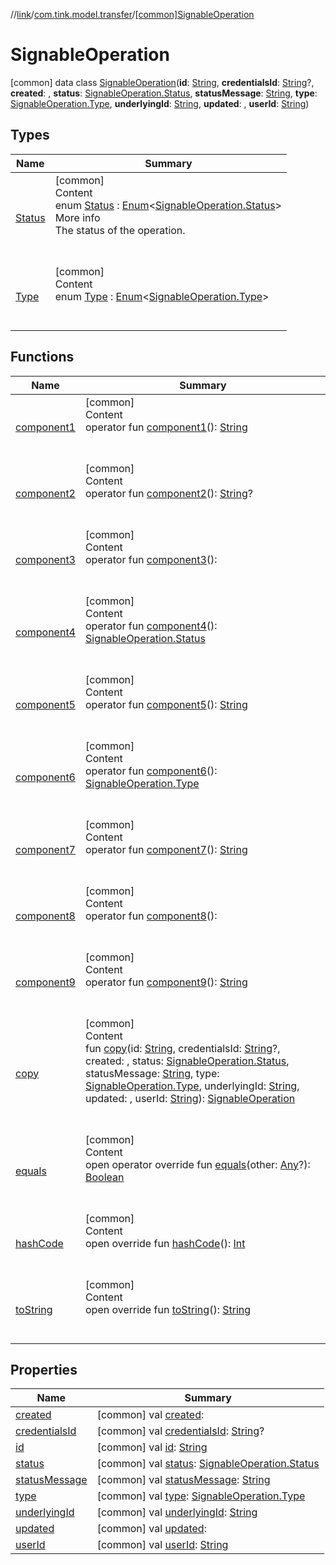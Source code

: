 //[link](../../index.md)/[com.tink.model.transfer](../index.md)/[[common]SignableOperation](index.md)



# SignableOperation  
 [common] data class [SignableOperation](index.md)(**id**: [String](https://kotlinlang.org/api/latest/jvm/stdlib/kotlin/-string/index.html), **credentialsId**: [String](https://kotlinlang.org/api/latest/jvm/stdlib/kotlin/-string/index.html)?, **created**: <ERROR CLASS>, **status**: [SignableOperation.Status](-status/index.md), **statusMessage**: [String](https://kotlinlang.org/api/latest/jvm/stdlib/kotlin/-string/index.html), **type**: [SignableOperation.Type](-type/index.md), **underlyingId**: [String](https://kotlinlang.org/api/latest/jvm/stdlib/kotlin/-string/index.html), **updated**: <ERROR CLASS>, **userId**: [String](https://kotlinlang.org/api/latest/jvm/stdlib/kotlin/-string/index.html))   


## Types  
  
|  Name|  Summary| 
|---|---|
| <a name="com.tink.model.transfer/SignableOperation.Status///PointingToDeclaration/"></a>[Status](-status/index.md)| <a name="com.tink.model.transfer/SignableOperation.Status///PointingToDeclaration/"></a>[common]  <br>Content  <br>enum [Status](-status/index.md) : [Enum](https://kotlinlang.org/api/latest/jvm/stdlib/kotlin/-enum/index.html)<[SignableOperation.Status](-status/index.md)>   <br>More info  <br>The status of the operation.  <br><br><br>
| <a name="com.tink.model.transfer/SignableOperation.Type///PointingToDeclaration/"></a>[Type](-type/index.md)| <a name="com.tink.model.transfer/SignableOperation.Type///PointingToDeclaration/"></a>[common]  <br>Content  <br>enum [Type](-type/index.md) : [Enum](https://kotlinlang.org/api/latest/jvm/stdlib/kotlin/-enum/index.html)<[SignableOperation.Type](-type/index.md)>   <br><br><br>


## Functions  
  
|  Name|  Summary| 
|---|---|
| <a name="com.tink.model.transfer/SignableOperation/component1/#/PointingToDeclaration/"></a>[component1](component1.md)| <a name="com.tink.model.transfer/SignableOperation/component1/#/PointingToDeclaration/"></a>[common]  <br>Content  <br>operator fun [component1](component1.md)(): [String](https://kotlinlang.org/api/latest/jvm/stdlib/kotlin/-string/index.html)  <br><br><br>
| <a name="com.tink.model.transfer/SignableOperation/component2/#/PointingToDeclaration/"></a>[component2](component2.md)| <a name="com.tink.model.transfer/SignableOperation/component2/#/PointingToDeclaration/"></a>[common]  <br>Content  <br>operator fun [component2](component2.md)(): [String](https://kotlinlang.org/api/latest/jvm/stdlib/kotlin/-string/index.html)?  <br><br><br>
| <a name="com.tink.model.transfer/SignableOperation/component3/#/PointingToDeclaration/"></a>[component3](component3.md)| <a name="com.tink.model.transfer/SignableOperation/component3/#/PointingToDeclaration/"></a>[common]  <br>Content  <br>operator fun [component3](component3.md)(): <ERROR CLASS>  <br><br><br>
| <a name="com.tink.model.transfer/SignableOperation/component4/#/PointingToDeclaration/"></a>[component4](component4.md)| <a name="com.tink.model.transfer/SignableOperation/component4/#/PointingToDeclaration/"></a>[common]  <br>Content  <br>operator fun [component4](component4.md)(): [SignableOperation.Status](-status/index.md)  <br><br><br>
| <a name="com.tink.model.transfer/SignableOperation/component5/#/PointingToDeclaration/"></a>[component5](component5.md)| <a name="com.tink.model.transfer/SignableOperation/component5/#/PointingToDeclaration/"></a>[common]  <br>Content  <br>operator fun [component5](component5.md)(): [String](https://kotlinlang.org/api/latest/jvm/stdlib/kotlin/-string/index.html)  <br><br><br>
| <a name="com.tink.model.transfer/SignableOperation/component6/#/PointingToDeclaration/"></a>[component6](component6.md)| <a name="com.tink.model.transfer/SignableOperation/component6/#/PointingToDeclaration/"></a>[common]  <br>Content  <br>operator fun [component6](component6.md)(): [SignableOperation.Type](-type/index.md)  <br><br><br>
| <a name="com.tink.model.transfer/SignableOperation/component7/#/PointingToDeclaration/"></a>[component7](component7.md)| <a name="com.tink.model.transfer/SignableOperation/component7/#/PointingToDeclaration/"></a>[common]  <br>Content  <br>operator fun [component7](component7.md)(): [String](https://kotlinlang.org/api/latest/jvm/stdlib/kotlin/-string/index.html)  <br><br><br>
| <a name="com.tink.model.transfer/SignableOperation/component8/#/PointingToDeclaration/"></a>[component8](component8.md)| <a name="com.tink.model.transfer/SignableOperation/component8/#/PointingToDeclaration/"></a>[common]  <br>Content  <br>operator fun [component8](component8.md)(): <ERROR CLASS>  <br><br><br>
| <a name="com.tink.model.transfer/SignableOperation/component9/#/PointingToDeclaration/"></a>[component9](component9.md)| <a name="com.tink.model.transfer/SignableOperation/component9/#/PointingToDeclaration/"></a>[common]  <br>Content  <br>operator fun [component9](component9.md)(): [String](https://kotlinlang.org/api/latest/jvm/stdlib/kotlin/-string/index.html)  <br><br><br>
| <a name="com.tink.model.transfer/SignableOperation/copy/#kotlin.String#kotlin.String?##com.tink.model.transfer.SignableOperation.Status#kotlin.String#com.tink.model.transfer.SignableOperation.Type#kotlin.String##kotlin.String/PointingToDeclaration/"></a>[copy](copy.md)| <a name="com.tink.model.transfer/SignableOperation/copy/#kotlin.String#kotlin.String?##com.tink.model.transfer.SignableOperation.Status#kotlin.String#com.tink.model.transfer.SignableOperation.Type#kotlin.String##kotlin.String/PointingToDeclaration/"></a>[common]  <br>Content  <br>fun [copy](copy.md)(id: [String](https://kotlinlang.org/api/latest/jvm/stdlib/kotlin/-string/index.html), credentialsId: [String](https://kotlinlang.org/api/latest/jvm/stdlib/kotlin/-string/index.html)?, created: <ERROR CLASS>, status: [SignableOperation.Status](-status/index.md), statusMessage: [String](https://kotlinlang.org/api/latest/jvm/stdlib/kotlin/-string/index.html), type: [SignableOperation.Type](-type/index.md), underlyingId: [String](https://kotlinlang.org/api/latest/jvm/stdlib/kotlin/-string/index.html), updated: <ERROR CLASS>, userId: [String](https://kotlinlang.org/api/latest/jvm/stdlib/kotlin/-string/index.html)): [SignableOperation](index.md)  <br><br><br>
| <a name="kotlin/Any/equals/#kotlin.Any?/PointingToDeclaration/"></a>[equals](../../com.tink.service.user/[common]-user-profile-service-impl/index.md#%5Bkotlin%2FAny%2Fequals%2F%23kotlin.Any%3F%2FPointingToDeclaration%2F%5D%2FFunctions%2F1135467963)| <a name="kotlin/Any/equals/#kotlin.Any?/PointingToDeclaration/"></a>[common]  <br>Content  <br>open operator override fun [equals](../../com.tink.service.user/[common]-user-profile-service-impl/index.md#%5Bkotlin%2FAny%2Fequals%2F%23kotlin.Any%3F%2FPointingToDeclaration%2F%5D%2FFunctions%2F1135467963)(other: [Any](https://kotlinlang.org/api/latest/jvm/stdlib/kotlin/-any/index.html)?): [Boolean](https://kotlinlang.org/api/latest/jvm/stdlib/kotlin/-boolean/index.html)  <br><br><br>
| <a name="kotlin/Any/hashCode/#/PointingToDeclaration/"></a>[hashCode](../../com.tink.service.user/[common]-user-profile-service-impl/index.md#%5Bkotlin%2FAny%2FhashCode%2F%23%2FPointingToDeclaration%2F%5D%2FFunctions%2F1135467963)| <a name="kotlin/Any/hashCode/#/PointingToDeclaration/"></a>[common]  <br>Content  <br>open override fun [hashCode](../../com.tink.service.user/[common]-user-profile-service-impl/index.md#%5Bkotlin%2FAny%2FhashCode%2F%23%2FPointingToDeclaration%2F%5D%2FFunctions%2F1135467963)(): [Int](https://kotlinlang.org/api/latest/jvm/stdlib/kotlin/-int/index.html)  <br><br><br>
| <a name="kotlin/Any/toString/#/PointingToDeclaration/"></a>[toString](../../com.tink.service.user/[common]-user-profile-service-impl/index.md#%5Bkotlin%2FAny%2FtoString%2F%23%2FPointingToDeclaration%2F%5D%2FFunctions%2F1135467963)| <a name="kotlin/Any/toString/#/PointingToDeclaration/"></a>[common]  <br>Content  <br>open override fun [toString](../../com.tink.service.user/[common]-user-profile-service-impl/index.md#%5Bkotlin%2FAny%2FtoString%2F%23%2FPointingToDeclaration%2F%5D%2FFunctions%2F1135467963)(): [String](https://kotlinlang.org/api/latest/jvm/stdlib/kotlin/-string/index.html)  <br><br><br>


## Properties  
  
|  Name|  Summary| 
|---|---|
| <a name="com.tink.model.transfer/SignableOperation/created/#/PointingToDeclaration/"></a>[created](created.md)| <a name="com.tink.model.transfer/SignableOperation/created/#/PointingToDeclaration/"></a> [common] val [created](created.md): <ERROR CLASS>   <br>
| <a name="com.tink.model.transfer/SignableOperation/credentialsId/#/PointingToDeclaration/"></a>[credentialsId](credentials-id.md)| <a name="com.tink.model.transfer/SignableOperation/credentialsId/#/PointingToDeclaration/"></a> [common] val [credentialsId](credentials-id.md): [String](https://kotlinlang.org/api/latest/jvm/stdlib/kotlin/-string/index.html)?   <br>
| <a name="com.tink.model.transfer/SignableOperation/id/#/PointingToDeclaration/"></a>[id](id.md)| <a name="com.tink.model.transfer/SignableOperation/id/#/PointingToDeclaration/"></a> [common] val [id](id.md): [String](https://kotlinlang.org/api/latest/jvm/stdlib/kotlin/-string/index.html)   <br>
| <a name="com.tink.model.transfer/SignableOperation/status/#/PointingToDeclaration/"></a>[status](status.md)| <a name="com.tink.model.transfer/SignableOperation/status/#/PointingToDeclaration/"></a> [common] val [status](status.md): [SignableOperation.Status](-status/index.md)   <br>
| <a name="com.tink.model.transfer/SignableOperation/statusMessage/#/PointingToDeclaration/"></a>[statusMessage](status-message.md)| <a name="com.tink.model.transfer/SignableOperation/statusMessage/#/PointingToDeclaration/"></a> [common] val [statusMessage](status-message.md): [String](https://kotlinlang.org/api/latest/jvm/stdlib/kotlin/-string/index.html)   <br>
| <a name="com.tink.model.transfer/SignableOperation/type/#/PointingToDeclaration/"></a>[type](type.md)| <a name="com.tink.model.transfer/SignableOperation/type/#/PointingToDeclaration/"></a> [common] val [type](type.md): [SignableOperation.Type](-type/index.md)   <br>
| <a name="com.tink.model.transfer/SignableOperation/underlyingId/#/PointingToDeclaration/"></a>[underlyingId](underlying-id.md)| <a name="com.tink.model.transfer/SignableOperation/underlyingId/#/PointingToDeclaration/"></a> [common] val [underlyingId](underlying-id.md): [String](https://kotlinlang.org/api/latest/jvm/stdlib/kotlin/-string/index.html)   <br>
| <a name="com.tink.model.transfer/SignableOperation/updated/#/PointingToDeclaration/"></a>[updated](updated.md)| <a name="com.tink.model.transfer/SignableOperation/updated/#/PointingToDeclaration/"></a> [common] val [updated](updated.md): <ERROR CLASS>   <br>
| <a name="com.tink.model.transfer/SignableOperation/userId/#/PointingToDeclaration/"></a>[userId](user-id.md)| <a name="com.tink.model.transfer/SignableOperation/userId/#/PointingToDeclaration/"></a> [common] val [userId](user-id.md): [String](https://kotlinlang.org/api/latest/jvm/stdlib/kotlin/-string/index.html)   <br>

